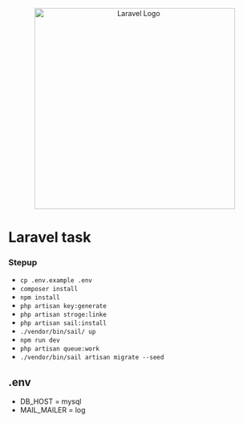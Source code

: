 <p align="center"><a href="https://laravel.com" target="_blank"><img src="https://raw.githubusercontent.com/laravel/art/master/logo-lockup/5%20SVG/2%20CMYK/1%20Full%20Color/laravel-logolockup-cmyk-red.svg" width="400" alt="Laravel Logo"></a></p>

# Laravel task


### Stepup
- ```cp .env.example .env```
- ```composer install```
- ```npm install```
- ```php artisan key:generate```
- ```php artisan stroge:linke```
- ```php artisan sail:install```
- ```./vendor/bin/sail/ up```
- ```npm run dev```
- ```php artisan queue:work```
- ```./vendor/bin/sail artisan migrate --seed```

## .env
- DB_HOST = mysql
- MAIL_MAILER = log
